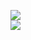 [![](https://img.shields.io/badge/Made%20With-Github%20Spray-lightgrey.svg?style=for-the-badge&logo=github)](https://github.com/Annihil/github-spray#6748)  
[![](https://i.imgur.com/2DrTn0Z.gif)](https://github.com/Annihil/github-spray)